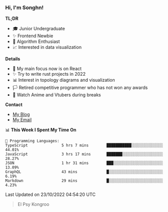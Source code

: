 ### Hi, I'm Songhn!

**TL;DR**

- 🎓 Junior Undergraduate
- ✨ Frontend Newbie
- 🎈 Algorithm Enthusiast
- 📈 Interested in data visualization

**Details**

- 🎯 My main focus now is on React
- ✨ Try to write rust projects in 2022
- 📊 Interest in topology diagrams and visualization
- 🏳️ Retired competitive programmer who has not won any awards
- 🍵 Watch Anime and Vtubers during breaks

**Contact**
- [My Blog](https://blog.songhn.com)
- [My Email](mailto:songhn233@gmail.com)

<!--START_SECTION:waka-->
📊 **This Week I Spent My Time On** 

```text
💬 Programming Languages: 
TypeScript               5 hrs 7 mins        ███████████░░░░░░░░░░░░░░   44.01% 
JavaScript               3 hrs 17 mins       ███████░░░░░░░░░░░░░░░░░░   28.27% 
JSON                     1 hr 31 mins        ███░░░░░░░░░░░░░░░░░░░░░░   13.09% 
GraphQL                  43 mins             █░░░░░░░░░░░░░░░░░░░░░░░░   6.19% 
Markdown                 29 mins             █░░░░░░░░░░░░░░░░░░░░░░░░   4.23%

```


 Last Updated on 23/10/2022 04:54:20 UTC
<!--END_SECTION:waka-->

> El Psy Kongroo
